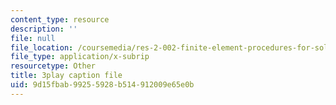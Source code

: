 ```yaml
---
content_type: resource
description: ''
file: null
file_location: /coursemedia/res-2-002-finite-element-procedures-for-solids-and-structures-spring-2010/9d15fbab99255928b514912009e65e0b_NJUIkyavUD4.vtt
file_type: application/x-subrip
resourcetype: Other
title: 3play caption file
uid: 9d15fbab-9925-5928-b514-912009e65e0b
---
```

